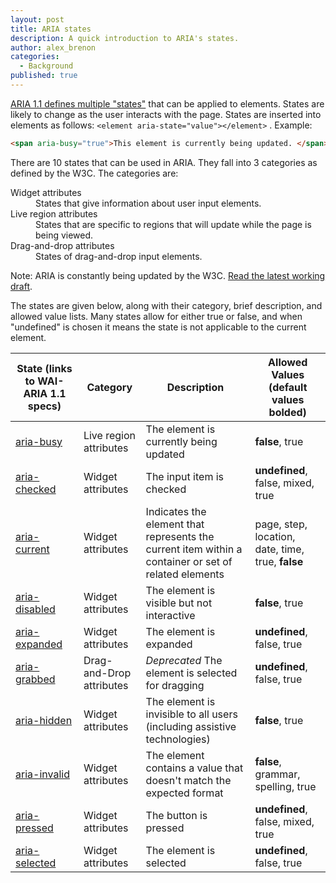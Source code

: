 ```yaml
---
layout: post
title: ARIA states
description: A quick introduction to ARIA's states.
author: alex_brenon
categories:
  - Background
published: true
---
```

[ARIA 1.1 defines multiple "states"](https://www.w3.org/WAI/PF/aria-1.1/states_and_properties) that can be applied to elements. States are likely to change as the user interacts with the page. States are inserted into elements as follows: `<element aria-state="value"></element>` . Example:
```html
<span aria-busy="true">This element is currently being updated. </span>
```
There are 10 states that can be used in ARIA. They fall into 3 categories as defined by the W3C. The categories are:
<dl>
  <dt>Widget attributes</dt>
  <dd>States that give information about user input elements.</dd>
  <dt>Live region attributes</dt>
  <dd>States that are specific to regions that will update while the page is being viewed.</dd>
  <dt>Drag-and-drop attributes</dt>
  <dd>States of drag-and-drop input elements.</dd>
</dl>

Note: ARIA is constantly being updated by the W3C. [Read the latest working draft](https://w3c.github.io/aria/).

The states are given below, along with their category, brief description, and allowed value lists. Many states allow for either true or false, and when "undefined" is chosen it means the state is not applicable to the current element.

State (links to WAI-ARIA 1.1 specs) | Category | Description | Allowed Values (**default values bolded**)
---|---|---|---
[aria-busy](https://www.w3.org/TR/wai-aria-1.1/#aria-busy) | Live region attributes | The element is currently being updated | **false**, true
[aria-checked](https://www.w3.org/TR/wai-aria-1.1/#aria-checked) | Widget attributes | The input item is checked |**undefined**, false, mixed, true
[aria-current](https://www.w3.org/TR/wai-aria-1.1/#aria-current) | Widget attributes | Indicates the element that represents the current item within a container or set of related elements | page, step, location, date, time, true, **false**
[aria-disabled](https://www.w3.org/TR/wai-aria-1.1/#aria-disabled) | Widget attributes | The element is visible but not interactive | **false**, true
[aria-expanded](https://www.w3.org/TR/wai-aria-1.1/#aria-expanded) | Widget attributes | The element is expanded | **undefined**, false, true
[aria-grabbed](https://www.w3.org/TR/wai-aria-1.1/#aria-grabbed) | Drag-and-Drop attributes | *Deprecated* The element is selected for dragging | **undefined**, false, true
[aria-hidden](https://www.w3.org/TR/wai-aria-1.1/#aria-hidden) | Widget attributes | The element is invisible to all users (including assistive technologies) | **false**, true
[aria-invalid](https://www.w3.org/TR/wai-aria-1.1/#aria-invalid) | Widget attributes | The element contains a value that doesn't match the expected format | **false**, grammar, spelling, true
[aria-pressed](https://www.w3.org/TR/wai-aria-1.1/#aria-pressed) | Widget attributes | The button is pressed | **undefined**, false, mixed, true
[aria-selected](https://www.w3.org/TR/wai-aria-1.1/#aria-selected) | Widget attributes | The element is selected | **undefined**, false, true
